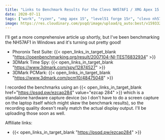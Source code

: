 ```yaml
---
title: "Links to Benchmark Results For the Clevo NH57AF1 / XMG Apex 15 / Forge 15 Ryzen"
date: 2020-07-11
tags: ["work", "ryzen", "xmg apex 15", "level51 forge 15r", "clevo nh57af1"]
image: https://res.cloudinary.com/psqd/image/upload/q_auto:best/v1593328941/nh57af1/IMG_20200628_145848.resized.jpg.watermarked.jpg
---
```


I'll get a more comprehensive article up shortly, but I've been benchmarking the NH57AF1 in Windows and it's turning out pretty good!

<!--more-->

* Phoronix Test Suite: {{< open_links_in_target_blank "https://openbenchmarking.org/result/2007104-NI-TEST6832934" >}}
* 3DMark Time Spy: {{< open_links_in_target_blank "https://www.3dmark.com/spy/12874527" >}}
* 3DMark PCMark: {{< open_links_in_target_blank "https://www.3dmark.com/pcm10/48475048" >}}

I recorded the benchmarks using an {{< open_links_in_target_blank href="https://psqd.pw/ezcap284" value="ezcap 284" >}} which is a standalone hardware capture device (so I don't have to do a screen capture on the laptop itself which might skew the benchmark results), so the recording quality doesn't really match the actual display output. I'll be uploading those soon as well.

Affiliate links:
* {{< open_links_in_target_blank "https://psqd.pw/ezcap284" >}}
